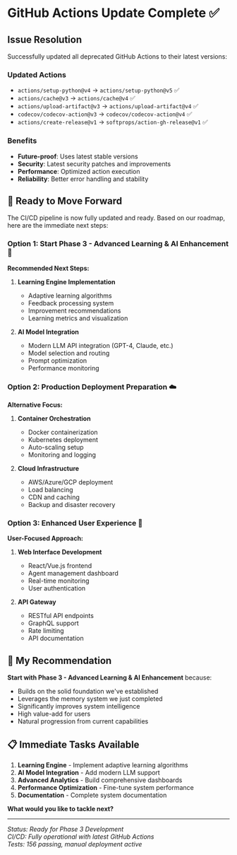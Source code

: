 # GitHub Actions Update Complete ✅

## Issue Resolution
Successfully updated all deprecated GitHub Actions to their latest versions:

### Updated Actions
- `actions/setup-python@v4` → `actions/setup-python@v5` ✅
- `actions/cache@v3` → `actions/cache@v4` ✅
- `actions/upload-artifact@v3` → `actions/upload-artifact@v4` ✅
- `codecov/codecov-action@v3` → `codecov/codecov-action@v4` ✅
- `actions/create-release@v1` → `softprops/action-gh-release@v1` ✅

### Benefits
- **Future-proof**: Uses latest stable versions
- **Security**: Latest security patches and improvements
- **Performance**: Optimized action execution
- **Reliability**: Better error handling and stability

## 🚀 Ready to Move Forward

The CI/CD pipeline is now fully updated and ready. Based on our roadmap, here are the immediate next steps:

### Option 1: Start Phase 3 - Advanced Learning & AI Enhancement 🧠
**Recommended Next Steps:**
1. **Learning Engine Implementation**
   - Adaptive learning algorithms
   - Feedback processing system
   - Improvement recommendations
   - Learning metrics and visualization

2. **AI Model Integration**
   - Modern LLM API integration (GPT-4, Claude, etc.)
   - Model selection and routing
   - Prompt optimization
   - Performance monitoring

### Option 2: Production Deployment Preparation ☁️
**Alternative Focus:**
1. **Container Orchestration**
   - Docker containerization
   - Kubernetes deployment
   - Auto-scaling setup
   - Monitoring and logging

2. **Cloud Infrastructure**
   - AWS/Azure/GCP deployment
   - Load balancing
   - CDN and caching
   - Backup and disaster recovery

### Option 3: Enhanced User Experience 🎨
**User-Focused Approach:**
1. **Web Interface Development**
   - React/Vue.js frontend
   - Agent management dashboard
   - Real-time monitoring
   - User authentication

2. **API Gateway**
   - RESTful API endpoints
   - GraphQL support
   - Rate limiting
   - API documentation

## 🎯 My Recommendation

**Start with Phase 3 - Advanced Learning & AI Enhancement** because:
- Builds on the solid foundation we've established
- Leverages the memory system we just completed
- Significantly improves system intelligence
- High value-add for users
- Natural progression from current capabilities

## 📋 Immediate Tasks Available

1. **Learning Engine** - Implement adaptive learning algorithms
2. **AI Model Integration** - Add modern LLM support
3. **Advanced Analytics** - Build comprehensive dashboards
4. **Performance Optimization** - Fine-tune system performance
5. **Documentation** - Complete system documentation

**What would you like to tackle next?**

---
*Status: Ready for Phase 3 Development*  
*CI/CD: Fully operational with latest GitHub Actions*  
*Tests: 156 passing, manual deployment active*
